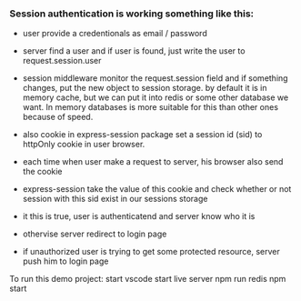 ### Session authentication is working something like this:

- user provide a credentionals as email / password

- server find a user and if user is found, just write the user to request.session.user

- session middleware monitor the request.session field and if something changes, put the new object to session storage. by default it is in memory cache, but we can put it into redis or some other database we want. In memory databases is more suitable for this than other ones because of speed.

- also cookie in express-session package set a session id (sid) to httpOnly cookie in user browser.

- each time when user make a request to server, his browser also send the cookie

- express-session take the value of this cookie and check whether or not session with this sid exist in our sessions storage

- it this is true, user is authenticatend and server know who it is

- othervise server redirect to login page

- if unauthorized user is trying to get some protected resource, server push him to login page

To run this demo project:
start vscode start live server
npm run redis
npm start
